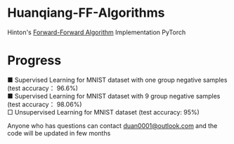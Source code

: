 # Huanqiang-FF-Algorithms
Hinton's [Forward-Forward Algorithm](https://arxiv.org/abs/2212.13345) Implementation PyTorch


# Progress
■ Supervised Learning for MNIST dataset with one group negative samples (test accuracy： 96.6%)  
■ Supervised Learning for MNIST dataset with 9 group negative samples   (test accuracy： 98.06%)  
□ Unsupervised Learning for MNIST dataset (test accuracy: 95%)  


Anyone who has questions can contact duan0001@outlook.com and the code will be updated in few months
